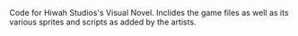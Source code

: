 Code for Hiwah Studios's Visual Novel. Inclides the game files as well as its various sprites and scripts as added by the artists. 
